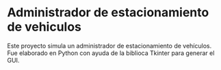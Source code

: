 # Administrador de estacionamiento de vehiculos
 Este proyecto simula un administrador de estacionamiento de vehículos. Fue elaborado en Python con ayuda de la biblioca Tkinter para generar el GUI.
